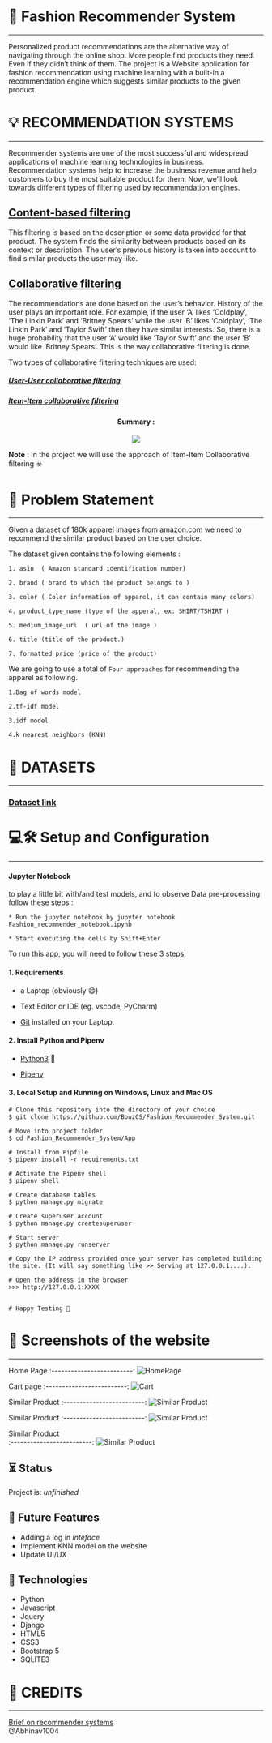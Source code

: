 # :dress: Fashion Recommender System

***

Personalized product recommendations are the alternative way of navigating through the online shop. More people find products they need. Even if they didn’t think of them. The project is a Website application for fashion recommendation using machine learning with a built-in a recommendation engine which suggests similar products to the given product.

# :bulb: RECOMMENDATION SYSTEMS

***

Recommender systems are one of the most successful and widespread applications of machine learning technologies in business. Recommendation systems help to increase the business revenue and help customers to buy the most suitable product for them.
Now, we’ll look towards different types of filtering used by recommendation engines.

## [Content-based filtering](https://towardsdatascience.com/brief-on-recommender-systems-b86a1068a4dd)
  This filtering is based on the description or some data provided for that product. The system finds the similarity between products based on its context or description. The user’s previous history is taken into account to find similar products the user may like.
 
## [Collaborative filtering](https://towardsdatascience.com/brief-on-recommender-systems-b86a1068a4dd)
  The recommendations are done based on the user’s behavior. History of the user plays an important role. For example, if the user ‘A’ likes ‘Coldplay’, ‘The Linkin Park’ and ‘Britney Spears’ while the user ‘B’ likes ‘Coldplay’, ‘The Linkin Park’ and ‘Taylor Swift’ then they have similar interests. So, there is a huge probability that the user ‘A’ would like ‘Taylor Swift’ and the user ‘B’ would like ‘Britney Spears’. This is the way collaborative filtering is done.
  
Two types of collaborative filtering techniques are used:

   ##### [User-User collaborative filtering](https://towardsdatascience.com/brief-on-recommender-systems-b86a1068a4dd)
   ##### [Item-Item collaborative filtering](https://towardsdatascience.com/brief-on-recommender-systems-b86a1068a4dd)
    


<h4><center><strong> Summary : </strong></center></h4> 
<p align="center">
  <img src="https://miro.medium.com/max/700/1*mz9tzP1LjPBhmiWXeHyQkQ.png" />
</p>



<strong>Note</strong> : In the project we will use the approach of Item-Item Collaborative filtering :biohazard:

# :construction: Problem Statement

***

Given a dataset of 180k apparel images from amazon.com we need to recommend the similar product based on the user choice.

The dataset given contains the following elements :

    1. asin  ( Amazon standard identification number)

    2. brand ( brand to which the product belongs to )

    3. color ( Color information of apparel, it can contain many colors) 

    4. product_type_name (type of the apperal, ex: SHIRT/TSHIRT )

    5. medium_image_url  ( url of the image )

    6. title (title of the product.)

    7. formatted_price (price of the product)

We are going to use a total of `Four approaches` for recommending the apparel as following.

```
1.Bag of words model

2.tf-idf model

3.idf model

4.k nearest neighbors (KNN)

```
# :open_file_folder: DATASETS

***


### [Dataset link](https://www.kaggle.com/ajaysh/women-apparel-recommendation-engine-amazoncom#tops_fashion.json)



# :computer::hammer_and_wrench: Setup and Configuration

***

#### Jupyter Notebook

to play a little bit with/and test models, and to observe Data pre-processing follow these steps :

    * Run the jupyter notebook by jupyter notebook Fashion_recommender_notebook.ipynb

    * Start executing the cells by Shift+Enter


To run this app, you will need to follow these 3 steps:

#### 1. Requirements
  - a Laptop (obviously 😄)

  - Text Editor or IDE (eg. vscode, PyCharm)

  - [Git](https://git-scm.com/book/en/v2/Getting-Started-Installing-Git) installed on your Laptop.


#### 2. Install Python and Pipenv
  - [Python3](https://www.python.org/downloads/) :snake:
  

  - [Pipenv](https://pipenv-es.readthedocs.io/es/stable/)

#### 3. Local Setup and Running on Windows, Linux and Mac OS

  ```
  # Clone this repository into the directory of your choice
  $ git clone https://github.com/BouzCS/Fashion_Recommender_System.git

  # Move into project folder
  $ cd Fashion_Recommender_System/App

  # Install from Pipfile
  $ pipenv install -r requirements.txt 

  # Activate the Pipenv shell
  $ pipenv shell

  # Create database tables
  $ python manage.py migrate
  
  # Create superuser account
  $ python manage.py createsuperuser

  # Start server
  $ python manage.py runserver
  
  # Copy the IP address provided once your server has completed building the site. (It will say something like >> Serving at 127.0.0.1....).
  
  # Open the address in the browser
  >>> http://127.0.0.1:XXXX
  
  
  # Happy Testing 🤗
  ```
# :camera_flash: Screenshots of the website

***

Home Page
:-------------------------:
![HomePage](https://github.com/BouzCS/Fashion_Recommender_System/blob/main/Images/Home%20page.jpeg)


Cart page
:-------------------------:
![Cart](https://github.com/BouzCS/Fashion_Recommender_System/blob/main/Images/Cart.jpeg)


Similar Product
:-------------------------:
![Similar Product](https://github.com/BouzCS/Fashion_Recommender_System/blob/main/Images/Product%201.jpeg)


Similar Product
:-------------------------:
![Similar Product](https://github.com/BouzCS/Fashion_Recommender_System/blob/main/Images/Product%202.jpeg)


Similar Product          
:-------------------------:
![Similar Product](https://github.com/BouzCS/Fashion_Recommender_System/blob/main/Images/Product%203.jpeg)


## :hourglass_flowing_sand: Status
Project is: _unfinished_


## :date: Future Features

* Adding a log in _inteface_
* Implement KNN model on the website
* Update UI/UX


## :abacus: Technologies

* Python
* Javascript
* Jquery 
* Django
* HTML5
* CSS3 
* Bootstrap 5
* SQLITE3

# :pushpin: CREDITS

***

[Brief on recommender systems](https://towardsdatascience.com/brief-on-recommender-systems-b86a1068a4dd) <br>
@Abhinav1004 
